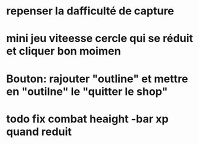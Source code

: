 # repenser la dafficulté de capture

# mini jeu viteesse cercle qui se réduit et cliquer bon moimen

# Bouton: rajouter "outline" et mettre en "outilne" le "quitter le shop"

# todo fix combat heaight -bar xp quand reduit

